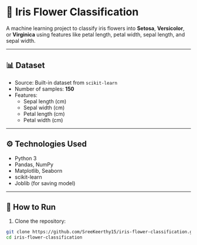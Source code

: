 # 🌸 Iris Flower Classification

A machine learning project to classify iris flowers into **Setosa**, **Versicolor**, or **Virginica** using features like petal length, petal width, sepal length, and sepal width.

---

## 📊 Dataset
- Source: Built-in dataset from `scikit-learn`
- Number of samples: **150**
- Features:
  - Sepal length (cm)
  - Sepal width (cm)
  - Petal length (cm)
  - Petal width (cm)

---

## ⚙️ Technologies Used
- Python 3
- Pandas, NumPy
- Matplotlib, Seaborn
- scikit-learn
- Joblib (for saving model)

---

## 🚀 How to Run

1. Clone the repository:
```bash
git clone https://github.com/SreeKeerthy15/iris-flower-classification.git
cd iris-flower-classification
